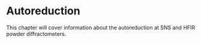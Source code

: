 Autoreduction
===

This chapter will cover information about the autoreduction at SNS and HFIR powder diffractometers.

```{tableofcontents}
```